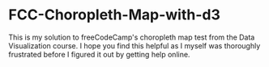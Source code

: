 # FCC-Choropleth-Map-with-d3
This is my solution to freeCodeCamp's choropleth map test from the Data Visualization course. I hope you find this helpful as I myself was thoroughly frustrated before I figured it out by getting help online.
